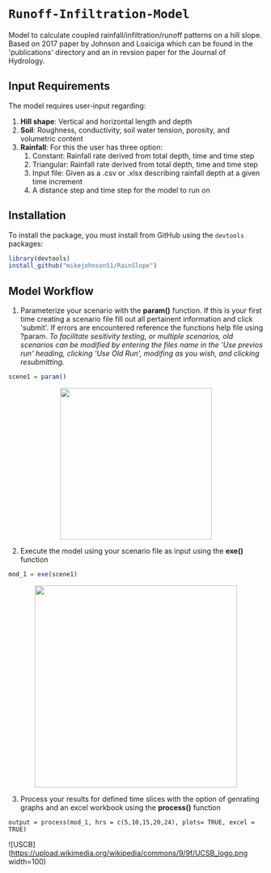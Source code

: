 `Runoff-Infiltration-Model`
================
Model to calculate coupled rainfall/infiltration/runoff patterns on a hill slope. Based on 2017 paper by Johnson and Loaiciga which can be found in the 'publications' directory and an in revsion paper for the Journal of Hydrology.

## Input Requirements
The model requires user-input  regarding:
 1) **Hill shape**: Vertical and horizontal length and depth
 2) **Soil**: Roughness, conductivity, soil water tension, porosity, and volumetric content
 3) **Rainfall**: For this the user has three option:
    1. Constant: Rainfall rate derived from total depth, time and time step
    2. Triangular: Rainfall rate derived from total depth, time and time step
    3. Input file: Given as a .csv or .xlsx describing rainfall depth at a given time increment
    4. A distance step and time step for the model to run on
    
## Installation

To install the  package, you must install from GitHub using the `devtools` packages:

```r
library(devtools)
install_github("mikejohnson51/RainSlope")
```

## Model Workflow

1) Parameterize your scenario with the **param()** function. If this is your first time creating a scenario file fill out all pertainent information and click 'submit'. If errors are encountered reference the functions help file using ?param. *To facilitate sesitivity testing, or multiple scenarios, old scenarios can be modified by entering the files name in the 'Use previos run' heading, clicking 'Use Old Run', modifing as you wish, and clicking resubmitting.*

```r
scene1 = param()
```
<p align="center">
<img src= "https://github.com/mikejohnson51/Rainfall_Infiltration_hillslope/blob/master/imgs/param_ex.png" width="300">
</p>

2) Execute the model using your scenario file as input using the **exe()** function

```r
mod_1 = exe(scene1)
```
<p align="center">
<img src= "https://github.com/mikejohnson51/Rainfall_Infiltration_hillslope/blob/master/imgs/model_run.png" width="400">
</p>

3) Process your results for defined time slices with the option of genrating graphs and an excel workbook using the **process()** function

```
output = process(mod_1, hrs = c(5,10,15,20,24), plots= TRUE, excel = TRUE)
```

![USCB](https://upload.wikimedia.org/wikipedia/commons/9/9f/UCSB_logo.png  width=100)
